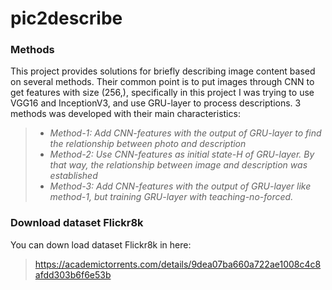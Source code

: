 # pic2describe
### Methods
This project provides solutions for briefly describing image content based on several methods. Their common point is to put images through CNN to get features with size (256,), specifically in this project I was trying to use VGG16 and InceptionV3, and use GRU-layer to process descriptions. 3 methods was developed with their main characteristics:

>- _Method-1: Add CNN-features with the output of GRU-layer to find the relationship between photo and description_
>- _Method-2: Use CNN-features as initial state-H of GRU-layer. By that way, the relationship between image and description was established_
>- _Method-3: Add CNN-features with the output of GRU-layer like method-1, but training GRU-layer with teaching-no-forced._

### Download dataset Flickr8k
You can down load dataset Flickr8k in here: 
>https://academictorrents.com/details/9dea07ba660a722ae1008c4c8afdd303b6f6e53b
